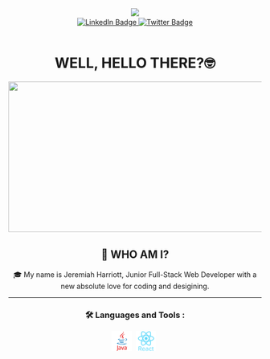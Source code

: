 <!--Below is the added animated gif with social media badges and profile counter-->

<div id="header" align="center"> 
  <img src="https://media.giphy.com/media/f3iwJFOVOwuy7K6FFw/giphy.gif" width="200"/>      
  
  <div id="badges">
  <a href="https://www.linkedin.com/in/jeremiah-harriott/">
    <img src="https://img.shields.io/badge/LinkedIn-blue?style=for-the-badge&logo=linkedin&logoColor=white" alt="LinkedIn Badge"/>
  </a>
 
  <a href="https://twitter.com/britishboy47">
    <img src="https://img.shields.io/badge/Twitter-purple?style=for-the-badge&logo=twitter&logoColor=white" alt="Twitter Badge"/>
  </a>
</div>
                                                                       
<img src="https://komarev.com/ghpvc/?username=britishninja47&style=flat-square&color=blue" alt=""/>                                                                         
  

<h1> WELL, HELLO THERE?&#129299 </h1> 


<div align="center">
  <img src="https://giphy.com/gifs/scaler-official-chill-office-work-from-home-GRVM7bxdn7yEFWTN6i" width="600" height="300"/>
</div>

<h2>&#129488 WHO AM I?</h2> 
&#127891 My name is Jeremiah Harriott, Junior Full-Stack Web Developer with a new absolute love for coding and desigining.

---
                                                                               
### :hammer_and_wrench: Languages and Tools : 
<div>
<img src="https://github.com/devicons/devicon/blob/master/icons/java/java-original-wordmark.svg" title="Java" alt="Java" width="40" height="40"/>&nbsp;
  <img src="https://github.com/devicons/devicon/blob/master/icons/react/react-original-wordmark.svg" title="React" alt="React" width="40" height="40"/>&nbsp;
  
  </div>
                                                                                                                                                     </div>
